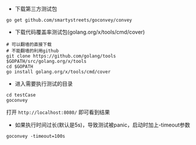 * 下载第三方测试包

```
go get github.com/smartystreets/goconvey/convey
```

* 下载代码覆盖率测试包(golang.org/x/tools/cmd/cover)

```
# 可以翻墙的直接下载
# 不能翻墙的利用github
git clone https://github.com/golang/tools $GOPATH/src/golang.org/x/tools
cd $GOPATH
go install golang.org/x/tools/cmd/cover
```

* 进入需要执行测试的目录

```
cd testCase
goconvey
```

打开 `http://localhost:8080/` 即可看到结果

* 如果执行时间过长(默认是5s)，导致测试被panic，启动时加上-timeout参数
```
goconvey -timeout=100s
```
